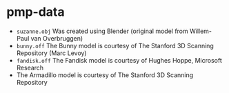# pmp-data

* `suzanne.obj` Was created using Blender (original model from Willem-Paul van Overbruggen)
* `bunny.off` The Bunny model is courtesy of The Stanford 3D Scanning Repository (Marc Levoy)
* `fandisk.off` The Fandisk model is courtesy of Hughes Hoppe, Microsoft Research
* The Armadillo model is courtesy of The Stanford 3D Scanning Repository
